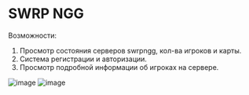 # SWRP NGG
Возможности:
1) Просмотр состояния серверов swrpngg, кол-ва игроков и карты.
2) Система регистрации и авторизации.
3) Просмотр подробной информации об игроках на сервере.

![image](https://user-images.githubusercontent.com/85961114/148447075-d371ed0e-987a-4675-bb10-72ab4bec09ca.png)
![image](https://user-images.githubusercontent.com/85961114/148447398-69e67e9d-0ebf-444e-87ef-2c609379a3f4.png)
